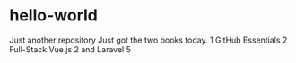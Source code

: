 # hello-world
Just another repository
Just got the two books today. 1 GitHub Essentials 2 Full-Stack Vue.js 2 and Laravel 5

